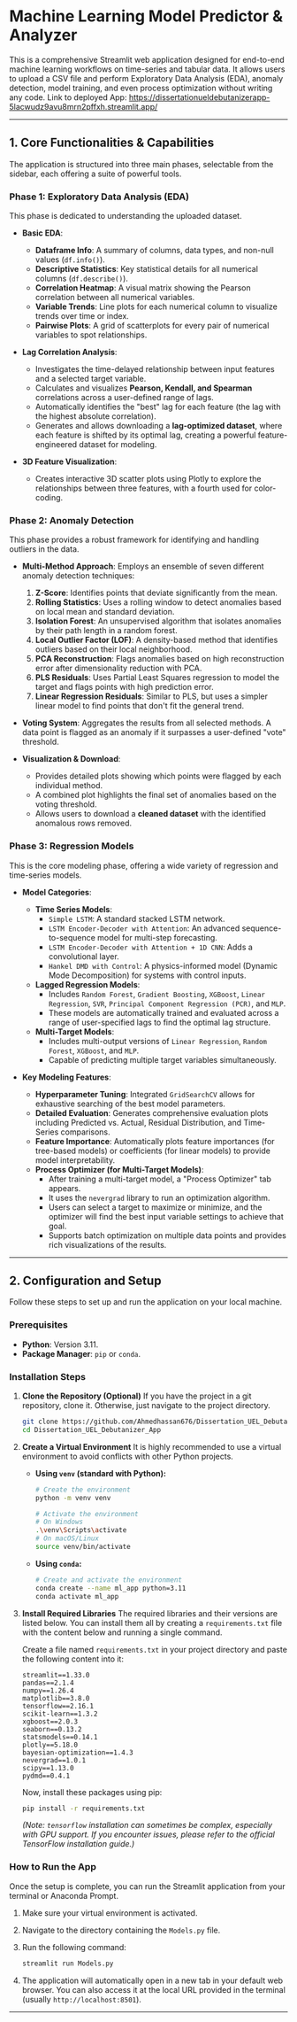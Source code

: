 # Machine Learning Model Predictor & Analyzer

This is a comprehensive Streamlit web application designed for end-to-end machine learning workflows on time-series and tabular data. It allows users to upload a CSV file and perform Exploratory Data Analysis (EDA), anomaly detection, model training, and even process optimization without writing any code.
Link to deployed App: https://dissertationueldebutanizerapp-5lacwudz9avu8mrn2pffxh.streamlit.app/


---

## 1. Core Functionalities & Capabilities

The application is structured into three main phases, selectable from the sidebar, each offering a suite of powerful tools.

### Phase 1: Exploratory Data Analysis (EDA)

This phase is dedicated to understanding the uploaded dataset.

-   **Basic EDA**:
    -   **Dataframe Info**: A summary of columns, data types, and non-null values (`df.info()`).
    -   **Descriptive Statistics**: Key statistical details for all numerical columns (`df.describe()`).
    -   **Correlation Heatmap**: A visual matrix showing the Pearson correlation between all numerical variables.
    -   **Variable Trends**: Line plots for each numerical column to visualize trends over time or index.
    -   **Pairwise Plots**: A grid of scatterplots for every pair of numerical variables to spot relationships.

-   **Lag Correlation Analysis**:
    -   Investigates the time-delayed relationship between input features and a selected target variable.
    -   Calculates and visualizes **Pearson, Kendall, and Spearman** correlations across a user-defined range of lags.
    -   Automatically identifies the "best" lag for each feature (the lag with the highest absolute correlation).
    -   Generates and allows downloading a **lag-optimized dataset**, where each feature is shifted by its optimal lag, creating a powerful feature-engineered dataset for modeling.

-   **3D Feature Visualization**:
    -   Creates interactive 3D scatter plots using Plotly to explore the relationships between three features, with a fourth used for color-coding.

### Phase 2: Anomaly Detection

This phase provides a robust framework for identifying and handling outliers in the data.

-   **Multi-Method Approach**: Employs an ensemble of seven different anomaly detection techniques:
    1.  **Z-Score**: Identifies points that deviate significantly from the mean.
    2.  **Rolling Statistics**: Uses a rolling window to detect anomalies based on local mean and standard deviation.
    3.  **Isolation Forest**: An unsupervised algorithm that isolates anomalies by their path length in a random forest.
    4.  **Local Outlier Factor (LOF)**: A density-based method that identifies outliers based on their local neighborhood.
    5.  **PCA Reconstruction**: Flags anomalies based on high reconstruction error after dimensionality reduction with PCA.
    6.  **PLS Residuals**: Uses Partial Least Squares regression to model the target and flags points with high prediction error.
    7.  **Linear Regression Residuals**: Similar to PLS, but uses a simpler linear model to find points that don't fit the general trend.

-   **Voting System**: Aggregates the results from all selected methods. A data point is flagged as an anomaly if it surpasses a user-defined "vote" threshold.

-   **Visualization & Download**:
    -   Provides detailed plots showing which points were flagged by each individual method.
    -   A combined plot highlights the final set of anomalies based on the voting threshold.
    -   Allows users to download a **cleaned dataset** with the identified anomalous rows removed.

### Phase 3: Regression Models

This is the core modeling phase, offering a wide variety of regression and time-series models.

-   **Model Categories**:
    -   **Time Series Models**:
        -   `Simple LSTM`: A standard stacked LSTM network.
        -   `LSTM Encoder-Decoder with Attention`: An advanced sequence-to-sequence model for multi-step forecasting.
        -   `LSTM Encoder-Decoder with Attention + 1D CNN`: Adds a convolutional layer.
        -   `Hankel DMD with Control`: A physics-informed model (Dynamic Mode Decomposition) for systems with control inputs.
    -   **Lagged Regression Models**:
        -   Includes `Random Forest`, `Gradient Boosting`, `XGBoost`, `Linear Regression`, `SVR`, `Principal Component Regression (PCR)`, and `MLP`.
        -   These models are automatically trained and evaluated across a range of user-specified lags to find the optimal lag structure.
    -   **Multi-Target Models**:
        -   Includes multi-output versions of `Linear Regression`, `Random Forest`, `XGBoost`, and `MLP`.
        -   Capable of predicting multiple target variables simultaneously.

-   **Key Modeling Features**:
    -   **Hyperparameter Tuning**: Integrated `GridSearchCV` allows for exhaustive searching of the best model parameters.
    -   **Detailed Evaluation**: Generates comprehensive evaluation plots including Predicted vs. Actual, Residual Distribution, and Time-Series comparisons.
    -   **Feature Importance**: Automatically plots feature importances (for tree-based models) or coefficients (for linear models) to provide model interpretability.
    -   **Process Optimizer (for Multi-Target Models)**:
        -   After training a multi-target model, a "Process Optimizer" tab appears.
        -   It uses the `nevergrad` library to run an optimization algorithm.
        -   Users can select a target to maximize or minimize, and the optimizer will find the best input variable settings to achieve that goal.
        -   Supports batch optimization on multiple data points and provides rich visualizations of the results.

---

## 2. Configuration and Setup

Follow these steps to set up and run the application on your local machine.

### Prerequisites

-   **Python**: Version 3.11.
-   **Package Manager**: `pip` or `conda`.

### Installation Steps

1.  **Clone the Repository (Optional)**
    If you have the project in a git repository, clone it. Otherwise, just navigate to the project directory.
    ```bash
    git clone https://github.com/Ahmedhassan676/Dissertation_UEL_Debutanizer_App
    cd Dissertation_UEL_Debutanizer_App
    ```

2.  **Create a Virtual Environment**
    It is highly recommended to use a virtual environment to avoid conflicts with other Python projects.

    *   **Using `venv` (standard with Python):**
        ```bash
        # Create the environment
        python -m venv venv

        # Activate the environment
        # On Windows
        .\venv\Scripts\activate
        # On macOS/Linux
        source venv/bin/activate
        ```

    *   **Using `conda`:**
        ```bash
        # Create and activate the environment
        conda create --name ml_app python=3.11
        conda activate ml_app
        ```

3.  **Install Required Libraries**
    The required libraries and their versions are listed below. You can install them all by creating a `requirements.txt` file with the content below and running a single command.

    Create a file named `requirements.txt` in your project directory and paste the following content into it:

    ```
    streamlit==1.33.0
    pandas==2.1.4
    numpy==1.26.4
    matplotlib==3.8.0
    tensorflow==2.16.1
    scikit-learn==1.3.2
    xgboost==2.0.3
    seaborn==0.13.2
    statsmodels==0.14.1
    plotly==5.18.0
    bayesian-optimization==1.4.3
    nevergrad==1.0.1
    scipy==1.13.0
    pydmd==0.4.1
    ```

    Now, install these packages using pip:
    ```bash
    pip install -r requirements.txt
    ```

    *(Note: `tensorflow` installation can sometimes be complex, especially with GPU support. If you encounter issues, please refer to the official TensorFlow installation guide.)*

### How to Run the App

Once the setup is complete, you can run the Streamlit application from your terminal or Anaconda Prompt.

1.  Make sure your virtual environment is activated.
2.  Navigate to the directory containing the `Models.py` file.
3.  Run the following command:

    ```bash
    streamlit run Models.py
    ```

4.  The application will automatically open in a new tab in your default web browser. You can also access it at the local URL provided in the terminal (usually `http://localhost:8501`).


---



